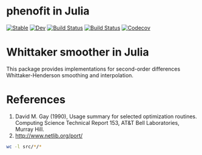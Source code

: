 # phenofit in Julia

[![Stable](https://img.shields.io/badge/docs-stable-blue.svg)](https://kongdd.github.io/phenofit.jl/stable)
[![Dev](https://img.shields.io/badge/docs-dev-blue.svg)](https://kongdd.github.io/phenofit.jl/dev)
[![Build Status](https://travis-ci.com/kongdd/phenofit.jl.svg?branch=master)](https://travis-ci.com/kongdd/phenofit.jl)
[![Build Status](https://ci.appveyor.com/api/projects/status/github/kongdd/phenofit.jl?svg=true)](https://ci.appveyor.com/project/kongdd/phenofit.jl)
[![Codecov](https://codecov.io/gh/kongdd/phenofit.jl/branch/master/graph/badge.svg)](https://codecov.io/gh/kongdd/phenofit.jl)

# Whittaker smoother in Julia

This package provides implementations for second-order differences Whittaker-Henderson smoothing and interpolation.


# References
1. David M. Gay (1990), Usage summary for selected optimization routines. Computing Science Technical Report 153, AT&T Bell Laboratories, Murray Hill.
2. http://www.netlib.org/port/


```bash
wc -l src/*/*
```
